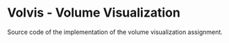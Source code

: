 # Volvis - Volume Visualization

Source code of the implementation of the volume visualization assignment. 
